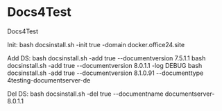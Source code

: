 # Docs4Test
Docs4Test

Init:
bash docsinstall.sh -init true -domain docker.office24.site

Add DS:
bash docsinstall.sh -add true --documentversion 7.5.1.1
bash docsinstall.sh -add true --documentversion 8.0.1.1 -log DEBUG
bash docsinstall.sh -add true --documentversion 8.1.0.91 --documenttype 4testing-documentserver-de

Del DS:
bash docsinstall.sh -del true --documentname documentserver-8.0.1.1
